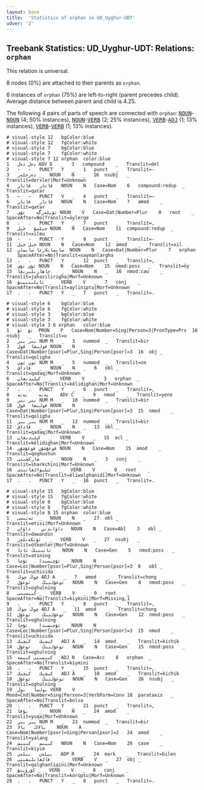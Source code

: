 ```yaml
---
layout: base
title:  'Statistics of orphan in UD_Uyghur-UDT'
udver: '2'
---
```


## Treebank Statistics: UD_Uyghur-UDT: Relations: `orphan`

This relation is universal.

8 nodes (0%) are attached to their parents as `orphan`.

6 instances of `orphan` (75%) are left-to-right (parent precedes child).
Average distance between parent and child is 4.25.

The following 4 pairs of parts of speech are connected with `orphan`: <tt><a href="ug_udt-pos-NOUN.html">NOUN</a></tt>-<tt><a href="ug_udt-pos-NOUN.html">NOUN</a></tt> (4; 50% instances), <tt><a href="ug_udt-pos-NOUN.html">NOUN</a></tt>-<tt><a href="ug_udt-pos-VERB.html">VERB</a></tt> (2; 25% instances), <tt><a href="ug_udt-pos-VERB.html">VERB</a></tt>-<tt><a href="ug_udt-pos-ADJ.html">ADJ</a></tt> (1; 13% instances), <tt><a href="ug_udt-pos-VERB.html">VERB</a></tt>-<tt><a href="ug_udt-pos-VERB.html">VERB</a></tt> (1; 13% instances).


~~~ conllu
# visual-style 12	bgColor:blue
# visual-style 12	fgColor:white
# visual-style 7	bgColor:blue
# visual-style 7	fgColor:white
# visual-style 7 12 orphan	color:blue
1	دەل	دەل	ADV	D	_	3	compound	_	Translit=del
2	-	-	PUNCT	Y	_	1	punct	_	Translit=-
3	دەرخلەر	_	NOUN	N	_	16	nsubj	_	Translit=derxler|Morf=Unknown
4	قاتار	قاتار	NOUN	N	Case=Nom	6	compound:redup	_	Translit=qatar
5	–	–	PUNCT	V	_	4	punct	_	Translit=–
6	قاتار	قاتار	NOUN	N	Case=Nom	7	amod	_	Translit=qatar
7	ئۆيلەرگە	ئۆي	NOUN	V	Case=Dat|Number=Plur	0	root	_	SpaceAfter=No|Translit=öylerge
8	،	،	PUNCT	Y	_	7	punct	_	Translit=,
9	خىلمۇ	خىل	NOUN	N	Case=Nom	11	compound:redup	_	Translit=xilmu
10	-	-	PUNCT	Y	_	9	punct	_	Translit=-
11	خىل	خىل	NOUN	N	Case=Nom	12	amod	_	Translit=xil
12	سايمانلارغا	سايمان	NOUN	N	Case=Dat|Number=Plur	7	orphan	_	SpaceAfter=No|Translit=saymanlargha
13	،	،	PUNCT	Y	_	12	punct	_	Translit=,
14	ئۆي	ئۆي	NOUN	N	Case=Nom	15	nmod:poss	_	Translit=öy
15	جاھازىلىرىغا	_	NOUN	N	_	16	nmod:cau	_	Translit=jahazilirigha|Morf=Unknown
16	ئايلىنىپتۇ	_	VERB	V	_	7	conj	_	SpaceAfter=No|Translit=ayliniptu|Morf=Unknown
17	.	.	PUNCT	Y	_	7	punct	_	Translit=.

~~~


~~~ conllu
# visual-style 6	bgColor:blue
# visual-style 6	fgColor:white
# visual-style 3	bgColor:blue
# visual-style 3	fgColor:white
# visual-style 3 6 orphan	color:blue
1	ئۇ	ئۇ	PRON	P	Case=Nom|Number=Sing|Person=3|PronType=Prs	16	nsubj	_	Translit=u
2	بىر	بىر	NUM	M	_	3	nummod	_	Translit=bir
3	قولىغا	قول	NOUN	N	Case=Dat|Number[psor]=Plur,Sing|Person[psor]=3	16	obj	_	Translit=qoligha
4	ئون	ئون	NUM	M	_	5	nummod	_	Translit=on
5	قاداق	_	NOUN	N	_	6	obl	_	Translit=qadaq|Morf=Unknown
6	كېلىدىغان	_	VERB	V	_	3	orphan	_	SpaceAfter=No|Translit=këlidighan|Morf=Unknown
7	،	،	PUNCT	Y	_	6	punct	_	Translit=,
8	يەنە	يەنە	ADV	C	_	9	nmod	_	Translit=yene
9	بىر	بىر	NUM	M	_	10	nummod	_	Translit=bir
10	قولىغا	قول	NOUN	N	Case=Dat|Number[psor]=Plur,Sing|Person[psor]=3	15	nmod	_	Translit=qoligha
11	بىر	بىر	NUM	M	_	12	nummod	_	Translit=bir
12	قاداق	_	NOUN	N	_	13	obl	_	Translit=qadaq|Morf=Unknown
13	كېلىدىغان	_	VERB	V	_	15	acl	_	Translit=këlidighan|Morf=Unknown
14	قوغۇشۇن	قوغۇشۇن	NOUN	N	Case=Nom	15	amod	_	Translit=qoghushun
15	شاركچىنى	_	NOUN	N	_	3	conj	_	Translit=sharkchini|Morf=Unknown
16	ئېلىۋالغانىدى	_	VERB	V	_	0	root	_	SpaceAfter=No|Translit=ëliwalghanidi|Morf=Unknown
17	.	.	PUNCT	Y	_	16	punct	_	Translit=.

~~~


~~~ conllu
# visual-style 15	bgColor:blue
# visual-style 15	fgColor:white
# visual-style 8	bgColor:blue
# visual-style 8	fgColor:white
# visual-style 8 15 orphan	color:blue
1	ئەتىسى	_	NOUN	N	_	27	obl	_	Translit=etisi|Morf=Unknown
2	داۋاندىن	داۋان	NOUN	N	Case=Abl	3	obl	_	Translit=dawandin
3	ئۆتكەنلەر	_	VERB	V	_	27	nsubj	_	Translit=ötkenler|Morf=Unknown
4	ئاتىنىڭ	ئاتا	NOUN	N	Case=Gen	5	nmod:poss	_	Translit=atining
5	ئۇچىسىدا	ئۇچا	NOUN	N	Case=Loc|Number[psor]=Plur,Sing|Person[psor]=3	8	obl	_	Translit=uchisida
6	چوڭ	چوڭ	ADJ	A	_	7	amod	_	Translit=chong
7	ئوغۇلنىڭ	ئوغۇل	NOUN	N	Case=Gen	8	nmod:poss	_	Translit=oghulning
8	كىيمىنى	_	VERB	V	_	0	root	_	SpaceAfter=No|Translit=kiymini|Morf=Missing,1
9	،	،	PUNCT	Y	_	8	punct	_	Translit=,
10	چوڭ	چوڭ	ADJ	A	_	11	amod	_	Translit=chong
11	ئوغۇلنىڭ	ئوغۇل	NOUN	N	Case=Gen	12	nmod:poss	_	Translit=oghulning
12	ئۇچىسىدا	ئۇچا	NOUN	N	Case=Loc|Number[psor]=Plur,Sing|Person[psor]=3	15	nmod	_	Translit=uchisida
13	كىچىك	كىچىك	ADJ	A	_	14	amod	_	Translit=kichik
14	ئوغۇلنىڭ	ئوغۇل	NOUN	N	Case=Gen	15	nmod:poss	_	Translit=oghulning
15	كىيمىنى	كىيمە	ADJ	N	Case=Acc	8	orphan	_	SpaceAfter=No|Translit=kiymini
16	،	،	PUNCT	Y	_	15	punct	_	Translit=,
17	كىچىك	كىچىك	ADJ	A	_	18	amod	_	Translit=kichik
18	ئوغۇلنىڭ	ئوغۇل	NOUN	N	Case=Gen	26	nsubj	_	Translit=oghulning
19	بولسا	بول	VERB	V	Mood=Cnd|Number=Sing|Person=3|VerbForm=Conv	18	parataxis	_	SpaceAfter=No|Translit=bolsa
20	،	،	PUNCT	Y	_	21	punct	_	Translit=,
21	يۇقا	_	NOUN	N	_	24	amod	_	Translit=yuqa|Morf=Unknown
22	بىر	بىر	NUM	M	_	23	nummod	_	Translit=bir
23	يالاڭ	يالا	NOUN	A	Case=Nom|Number[psor]=Sing|Person[psor]=2	24	amod	_	Translit=yalang
24	كىيىم	كىيىم	NOUN	N	Case=Nom	26	case	_	Translit=kiyim
25	بىلەن	بىلەن	ADP	R	_	24	mark	_	Translit=bilen
26	قالغانلىقىنى	_	VERB	V	_	27	obj	_	Translit=qalghanliqini|Morf=Unknown
27	كۆرۈپتۇ	_	VERB	V	_	8	conj	_	SpaceAfter=No|Translit=körüptu|Morf=Unknown
28	.	.	PUNCT	Y	_	8	punct	_	Translit=.

~~~


